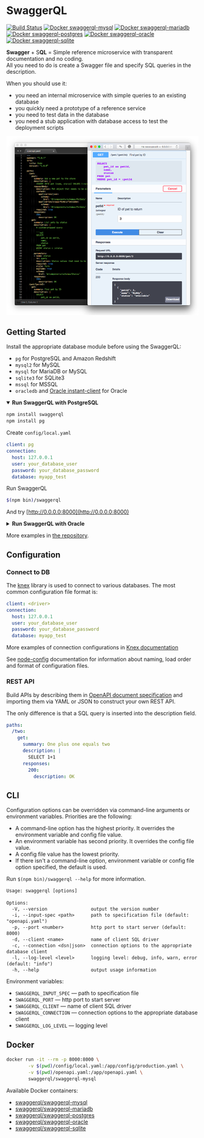 # SwaggerQL
[![Build Status](https://travis-ci.org/swaggerql/swaggerql.svg?branch=master)](https://travis-ci.org/swaggerql/swaggerql)
[![Docker swaggerql-mysql](https://img.shields.io/badge/docker-swaggerql--mysql-green)](https://hub.docker.com/r/swaggerql/swaggerql-mysql)
[![Docker swaggerql-mariadb](https://img.shields.io/badge/docker-swaggerql--mariadb-green)](https://hub.docker.com/r/swaggerql/swaggerql-mariadb)
[![Docker swaggerql-postgres](https://img.shields.io/badge/docker-swaggerql--postgres-green)](https://hub.docker.com/r/swaggerql/swaggerql-postgres)
[![Docker swaggerql-oracle](https://img.shields.io/badge/docker-swaggerql--oracle-green)](https://hub.docker.com/r/swaggerql/swaggerql-oracle)
[![Docker swaggerql-sqlite](https://img.shields.io/badge/docker-swaggerql--sqlite-green)](https://hub.docker.com/r/swaggerql/swaggerql-sqlite)

**Swagger** + S**QL** = Simple reference microservice with transparent documentation and no coding.  
All you need to do is create a Swagger file and specify SQL queries in the description.

When you should use it:
- you need an internal microservice with simple queries to an existing database
- you quickly need a prototype of a reference service
- you need to test data in the database
- you need a stub application with database access to test the deployment scripts

![Screenshot](screenshot.png)

## Getting Started

Install the appropriate database module before using the SwaggerQL:
- `pg` for PostgreSQL and Amazon Redshift
- `mysql2` for MySQL
- `mysql` for MariaDB or MySQL
- `sqlite3` for SQLite3
- `mssql` for MSSQL
- `oracledb` and [Oracle instant-client](https://www.oracle.com/database/technologies/instant-client/linux-x86-64-downloads.html) for Oracle

<details open>
<summary><strong>Run SwaggerQL with PostgreSQL</strong></summary>

```sh
npm install swaggerql
npm install pg
```

Create `config/local.yaml`

```yaml
client: pg
connection:
  host: 127.0.0.1
  user: your_database_user
  password: your_database_password
  database: myapp_test
```

Run SwaggerQL

```sh
$(npm bin)/swaggerql
```

And try [http://0.0.0.0:8000](http://0.0.0.0:8000)
</details>

<details>
<summary><strong>Run SwaggerQL with Oracle</strong></summary>

```sh
npm install swaggerql
npm install oracledb
```
Install [Oracle instant-client](https://www.oracle.com/database/technologies/instant-client/linux-x86-64-downloads.html)

Create `config/local.yaml`

```yaml
client: oracledb
connection:
  user: your_database_user
  password: your_database_password
  connectString: (DESCRIPTION=(ADDRESS_LIST=(ADDRESS=(PROTOCOL=TCP)(HOST=127.0.0.1)(PORT=1521)))(CONNECT_DATA=(SID=MY_SID)))
pool:
  min: 0
  max: 3
```

Run SwaggerQL

```sh
$(npm bin)/swaggerql
```

And try [http://0.0.0.0:8000](http://0.0.0.0:8000)
</details>

More examples in [the repository](https://github.com/swaggerql/swaggerql/tree/master/examples).

## Configuration

### Connect to DB

The [knex](https://github.com/tgriesser/knex) library is used to connect to various databases.
The most common configuration file format is:

```yaml
client: <driver>
connection:
  host: 127.0.0.1
  user: your_database_user
  password: your_database_password
  database: myapp_test
```

More examples of connection configurations in [Knex documentation](http://knexjs.org/#Installation-client)

See [node-config](https://github.com/lorenwest/node-config/wiki/Configuration-Files) documentation for information about naming,
load order and format of configuration files.

### REST API

Build APIs by describing them in [OpenAPI document specification](https://github.com/OAI/OpenAPI-Specification/blob/master/versions/3.0.2.md)
and importing them via YAML or JSON to construct your own REST API.

The only difference is that a SQL query is inserted into the description field.

```yaml
paths:
  /two:
    get:
      summary: One plus one equals two
      description: |
        SELECT 1+1
      responses:
        200:
          description: OK
```

## CLI

Configuration options can be overridden via command-line arguments or environment variables.
Priorities are the following:
- A command-line option has the highest priority. It overrides the environment variable and config file value.
- An environment variable has second priority. It overrides the config file value.
- A config file value has the lowest priority.
- If there isn't a command-line option, environment variable or config file option specified, the default is used.

Run `$(npm bin)/swaggerql --help` for more information.

```
Usage: swaggerql [options]

Options:
  -V, --version                output the version number
  -i, --input-spec <path>      path to specification file (default: "openapi.yaml")
  -p, --port <number>          http port to start server (default: 8000)
  -d, --client <name>          name of client SQL driver
  -c, --connection <dsn|json>  connection options to the appropriate database client
  -l, --log-level <level>      logging level: debug, info, warn, error (default: "info")
  -h, --help                   output usage information
```

Environment variables:
- `SWAGGERQL_INPUT_SPEC` — path to specification file
- `SWAGGERQL_PORT` — http port to start server
- `SWAGGERQL_CLIENT` — name of client SQL driver
- `SWAGGERQL_CONNECTION` — connection options to the appropriate database client
- `SWAGGERQL_LOG_LEVEL` — logging level

## Docker

```sh
docker run -it --rm -p 8000:8000 \
        -v $(pwd)/config/local.yaml:/app/config/production.yaml \
        -v $(pwd)/openapi.yaml:/app/openapi.yaml \
        swaggerql/swaggerql-mysql
```

Available Docker containers:
- [swaggerql/swaggerql-mysql](https://hub.docker.com/r/swaggerql/swaggerql-mysql)
- [swaggerql/swaggerql-mariadb](https://hub.docker.com/r/swaggerql/swaggerql-mariadb)
- [swaggerql/swaggerql-postgres](https://hub.docker.com/r/swaggerql/swaggerql-postgres)
- [swaggerql/swaggerql-oracle](https://hub.docker.com/r/swaggerql/swaggerql-oracle)
- [swaggerql/swaggerql-sqlite](https://hub.docker.com/r/swaggerql/swaggerql-sqlite)
